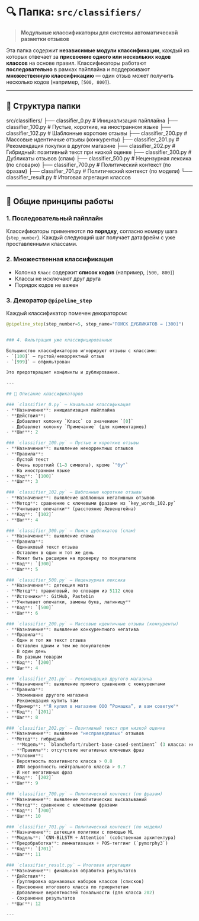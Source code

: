 # 🔍 Папка: `src/classifiers/`

> **Модульные классификаторы для системы автоматической разметки отзывов**

Эта папка содержит **независимые модули классификации**, каждый из которых отвечает за **присвоение одного или нескольких кодов классов** на основе правил.
Классификаторы работают **последовательно** в рамках пайплайна и поддерживают **множественную классификацию** — один отзыв может получить несколько кодов (например, `[500, 800]`).

---

## 📁 Структура папки
src/classifiers/
├── classifier_0.py # Инициализация пайплайна
├── classifier_100.py # Пустые, короткие, на иностранном языке
├── classifier_102.py # Шаблонные короткие отзывы
├── classifier_200.py # Массовые идентичные отзывы (конкуренты)
├── classifier_201.py # Рекомендация покупки в другом магазине
├── classifier_202.py # Гибридный: позитивный текст при низкой оценке
├── classifier_300.py # Дубликаты отзывов (спам)
├── classifier_500.py # Нецензурная лексика (по словарю)
├── classifier_700.py # Политический контекст (по фразам)
├── classifier_701.py # Политический контекст (по модели)
└── classifier_result.py # Итоговая агрегация классов



---

## 🧩 Общие принципы работы

### 1. **Последовательный пайплайн**
Классификаторы применяются **по порядку**, согласно номеру шага (`step_number`).
Каждый следующий шаг получает датафрейм с уже проставленными классами.

### 2. **Множественная классификация**
- Колонка `Класс` содержит **список кодов** (например, `[500, 800]`)
- Классы не исключают друг друга
- Порядок кодов не важен

### 3. **Декоратор `@pipeline_step`**
Каждый классификатор помечен декоратором:
```python
@pipeline_step(step_number=5, step_name="ПОИСК ДУБЛИКАТОВ → [300]")


### 4. Фильтрация уже классифицированных

Большинство классификаторов игнорируют отзывы с классами:
- `[100]` — пустой/некорректный отзыв
- `[999]` — отфильтрован

Это предотвращает конфликты и дублирование.

---

## 🧰 Описание классификаторов

### `classifier_0.py` — Начальная классификация
- **Назначение**: инициализация пайплайна
- **Действия**:
  - Добавляет колонку `Класс` со значением `[0]`
  - Добавляет колонку `Примечание` (для комментариев)
- **Шаг**: 2

### `classifier_100.py` — Пустые и короткие отзывы
- **Назначение**: выявление некорректных отзывов
- **Правила**:
  - Пустой текст
  - Очень короткий (1–3 символа), кроме `"бу"`
  - На иностранном языке
- **Код**: `[100]`
- **Шаг**: 3

### `classifier_102.py` — Шаблонные короткие отзывы
- **Назначение**: выявление шаблонных негативных отзывов
- **Метод**: сравнение с ключевыми фразами из `key_words_102.py`
- **Учитывает опечатки** (расстояние Левенштейна)
- **Код**: `[102]`
- **Шаг**: 4

### `classifier_300.py` — Поиск дубликатов (спам)
- **Назначение**: выявление спама
- **Правила**:
  - Одинаковый текст отзыва
  - Оставлен в один и тот же день
  - Может быть расширен на проверку по покупателю
- **Код**: `[300]`
- **Шаг**: 5

### `classifier_500.py` — Нецензурная лексика
- **Назначение**: детекция мата
- **Метод**: правиловый, по словарю из 5112 слов
- **Источники**: GitHub, Pastebin
- **Учитывает опечатки, замены букв, латиницу**
- **Код**: `[500]`
- **Шаг**: 6

### `classifier_200.py` — Массовые идентичные отзывы (конкуренты)
- **Назначение**: выявление конкурентного негатива
- **Правила**:
  - Один и тот же текст отзыва
  - Оставлен одним и тем же покупателем
  - В один день
  - По разным товарам
- **Код**: `[200]`
- **Шаг**: 4

### `classifier_201.py` — Рекомендация другого магазина
- **Назначение**: выявление прямого сравнения с конкурентами
- **Правила**:
  - Упоминание другого магазина
  - Рекомендация купить там
- **Пример**: *"Я купил в магазине ООО “Ромашка”, и вам советую"*
- **Код**: `[201]`
- **Шаг**: 8

### `classifier_202.py` — Позитивный текст при низкой оценке
- **Назначение**: выявление "несправедливых" отзывов
- **Метод**: гибридный
  - **Модель**: `blanchefort/rubert-base-cased-sentiment` (3 класса: негатив, нейтраль, позитив)
  - **Правила**: отсутствие негативных ключевых фраз
- **Условия**:
  - Вероятность позитивного класса > 0.8
  - ИЛИ вероятность нейтрального класса > 0.7
  - И нет негативных фраз
- **Код**: `[202]`
- **Шаг**: 9

### `classifier_700.py` — Политический контекст (по фразам)
- **Назначение**: выявление политических высказываний
- **Метод**: сравнение с ключевыми фразами
- **Код**: `[700]`
- **Шаг**: 10

### `classifier_701.py` — Политический контекст (по модели)
- **Назначение**: детекция политики с помощью ML
- **Модель**: `CNN-BiLSTM + Attention` (собственная архитектура)
- **Предобработка**: лемматизация + POS-теггинг (`pymorphy3`)
- **Код**: `[701]`
- **Шаг**: 11

### `classifier_result.py` — Итоговая агрегация
- **Назначение**: финальная обработка результатов
- **Действия**:
  - Группировка одинаковых наборов классов (списков)
  - Присвоение итогового класса по приоритетам
  - Добавление вероятностей тональности (для класса 202)
  - Сохранение результатов
- **Шаг**: 12

---

